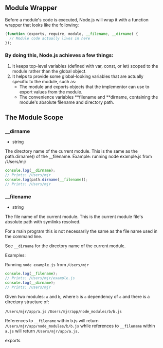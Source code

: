 ## Module Wrapper

Before a module's code is executed, Node.js will wrap it with a function wrapper that looks like the following:

```js
(function (exports, require, module, __filename, __dirname) {
  // Module code actually lives in here
});
```

### By doing this, Node.js achieves a few things:

1. It keeps top-level variables (defined with var, const, or let) scoped to the module rather than the global object.
2. It helps to provide some global-looking variables that are actually specific to the module, such as:
   - The module and exports objects that the implementor can use to export values from the module.
   - The convenience variables **filename and **dirname, containing the module's absolute filename and directory path.

## The Module Scope

### \_\_dirname

- string

The directory name of the current module. This is the same as the path.dirname() of the \_\_filename.
Example: running node example.js from /Users/mjr

```js
console.log(__dirname);
// Prints: /Users/mjr
console.log(path.dirname(__filename));
// Prints: /Users/mjr
```

### \_\_filename

- string

The file name of the current module. This is the current module file's absolute path with symlinks resolved.

For a main program this is not necessarily the same as the file name used in the command line.

See `__dirname` for the directory name of the current module.

Examples:

Running `node example.js` from `/Users/mjr`

```js
console.log(__filename);
// Prints: /Users/mjr/example.js
console.log(__dirname);
// Prints: /Users/mjr
```

Given two modules: `a` and `b`, where `b` is `a` dependency of `a` and there is a directory structure of:

`/Users/mjr/app/a.js`
`/Users/mjr/app/node_modules/b/b.js`

References to `__filename` within b.js will return `/Users/mjr/app/node_modules/b/b.js` while references to `__filename` within `a.js` will return `/Users/mjr/app/a.js.`

exports
